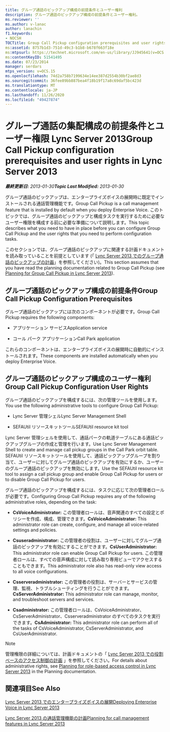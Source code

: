 ```yaml
---
title: グループ通話のピックアップ構成の前提条件とユーザー権利
description: グループ通話のピックアップ構成の前提条件とユーザー権利。
ms.reviewer: ''
ms.author: v-lanac
author: lanachin
f1.keywords:
- NOCSH
TOCTitle: Group Call Pickup configuration prerequisites and user rights
ms:assetid: 8757b1d3-751d-49c3-b1b8-b678f663f18e
ms:mtpsurl: https://technet.microsoft.com/en-us/library/JJ945641(v=OCS.15)
ms:contentKeyID: 51541495
ms.date: 07/23/2014
manager: serdars
mtps_version: v=OCS.15
ms.openlocfilehash: 74d2a758b7199634e14ee387d2554b30bf2ae8d3
ms.sourcegitcommit: 36fee89bb887bea4f18b19f17a8c69daf5bc423d
ms.translationtype: MT
ms.contentlocale: ja-JP
ms.lasthandoff: 11/26/2020
ms.locfileid: "49427874"
---
```

# <a name="group-call-pickup-configuration-prerequisites-and-user-rights-in-lync-server-2013"></a><span data-ttu-id="9095a-103">グループ通話の集配構成の前提条件とユーザー権限 Lync Server 2013</span><span class="sxs-lookup"><span data-stu-id="9095a-103">Group Call Pickup configuration prerequisites and user rights in Lync Server 2013</span></span>

<div data-xmlns="http://www.w3.org/1999/xhtml">

<div class="topic" data-xmlns="http://www.w3.org/1999/xhtml" data-msxsl="urn:schemas-microsoft-com:xslt" data-cs="https://msdn.microsoft.com/">

<div data-asp="https://msdn2.microsoft.com/asp">



</div>

<div id="mainSection">

<div id="mainBody"><span data-ttu-id="9095a-104">

<span> </span></span><span class="sxs-lookup"><span data-stu-id="9095a-104">

<span> </span></span></span>

<span data-ttu-id="9095a-105">_**最終更新日:** 2013-01-30_</span><span class="sxs-lookup"><span data-stu-id="9095a-105">_**Topic Last Modified:** 2013-01-30_</span></span>

<span data-ttu-id="9095a-106">グループ通話のピックアップは、エンタープライズボイスの展開時に既定でインストールされる通話管理機能です。</span><span class="sxs-lookup"><span data-stu-id="9095a-106">Group Call Pickup is a call management feature that is installed by default when you deploy Enterprise Voice.</span></span> <span data-ttu-id="9095a-107">このトピックでは、グループ通話のピックアップと構成タスクを実行するために必要なユーザー権限を構成する前に必要な準備について説明します。</span><span class="sxs-lookup"><span data-stu-id="9095a-107">This topic describes what you need to have in place before you can configure Group Call Pickup and the user rights that you need to perform configuration tasks.</span></span>

<span data-ttu-id="9095a-108">このセクションでは、グループ通話のピックアップに関連する計画ドキュメントを読み取っていることを前提としています (「 [Lync Server 2013 でのグループ通話のピックアップの計画](lync-server-2013-planning-for-group-call-pickup.md)」を参照してください)。</span><span class="sxs-lookup"><span data-stu-id="9095a-108">This section assumes that you have read the planning documentation related to Group Call Pickup (see [Planning for Group Call Pickup in Lync Server 2013](lync-server-2013-planning-for-group-call-pickup.md)).</span></span>

<div>

## <a name="group-call-pickup-configuration-prerequisites"></a><span data-ttu-id="9095a-109">グループ通話のピックアップ構成の前提条件</span><span class="sxs-lookup"><span data-stu-id="9095a-109">Group Call Pickup Configuration Prerequisites</span></span>

<span data-ttu-id="9095a-110">グループ通話のピックアップには次のコンポーネントが必要です。</span><span class="sxs-lookup"><span data-stu-id="9095a-110">Group Call Pickup requires the following components:</span></span>

  - <span data-ttu-id="9095a-111">アプリケーション サービス</span><span class="sxs-lookup"><span data-stu-id="9095a-111">Application service</span></span>

  - <span data-ttu-id="9095a-112">コール パーク アプリケーション</span><span class="sxs-lookup"><span data-stu-id="9095a-112">Call Park application</span></span>

<span data-ttu-id="9095a-113">これらのコンポーネントは、エンタープライズボイスの展開時に自動的にインストールされます。</span><span class="sxs-lookup"><span data-stu-id="9095a-113">These components are installed automatically when you deploy Enterprise Voice.</span></span>

</div>

<div>

## <a name="group-call-pickup-configuration-user-rights"></a><span data-ttu-id="9095a-114">グループ通話のピックアップ構成のユーザー権利</span><span class="sxs-lookup"><span data-stu-id="9095a-114">Group Call Pickup Configuration User Rights</span></span>

<span data-ttu-id="9095a-115">グループ通話のピックアップを構成するには、次の管理ツールを使用します。</span><span class="sxs-lookup"><span data-stu-id="9095a-115">You use the following administrative tools to configure Group Call Pickup:</span></span>

  - <span data-ttu-id="9095a-116">Lync Server 管理シェル</span><span class="sxs-lookup"><span data-stu-id="9095a-116">Lync Server Management Shell</span></span>

  - <span data-ttu-id="9095a-117">SEFAUtil リソースキットツール</span><span class="sxs-lookup"><span data-stu-id="9095a-117">SEFAUtil resource kit tool</span></span>

<span data-ttu-id="9095a-118">Lync Server 管理シェルを使用して、通話パークの軌道テーブルにある通話ピックアップグループの作成と管理を行います。</span><span class="sxs-lookup"><span data-stu-id="9095a-118">Use Lync Server Management Shell to create and manage call pickup groups in the Call Park orbit table.</span></span> <span data-ttu-id="9095a-119">SEFAUtil リソースキットツールを使用して、通話ピックアップグループを割り当て、ユーザーに対してグループ通話のピックアップを有効にするか、ユーザーのグループ通話のピックアップを無効にします。</span><span class="sxs-lookup"><span data-stu-id="9095a-119">Use the SEFAUtil resource kit tool to assign a call pickup group and enable Group Call Pickup for users or to disable Group Call Pickup for users.</span></span>

<span data-ttu-id="9095a-120">グループ通話のピックアップを構成するには、タスクに応じて次の管理者ロールが必要です。</span><span class="sxs-lookup"><span data-stu-id="9095a-120">Configuring Group Call Pickup requires any of the following administrative roles, depending on the task:</span></span>

  - <span data-ttu-id="9095a-121">**CsVoiceAdministrator:** この管理者ロールは、音声関連のすべての設定とポリシーを作成、構成、管理できます。</span><span class="sxs-lookup"><span data-stu-id="9095a-121">**CsVoiceAdministrator:** This administrator role can create, configure, and manage all voice-related settings and policies.</span></span>

  - <span data-ttu-id="9095a-122">**Csuseradministrator:** この管理者の役割は、ユーザーに対してグループ通話のピックアップを有効にすることができます。</span><span class="sxs-lookup"><span data-stu-id="9095a-122">**CsUserAdministrator:** This administrator role can enable Group Call Pickup for users.</span></span> <span data-ttu-id="9095a-123">この管理者ロールは、すべての音声構成に対して読み取り専用ビューでアクセスすることもできます。</span><span class="sxs-lookup"><span data-stu-id="9095a-123">This administrator role also has read-only view access to all voice configurations.</span></span>

  - <span data-ttu-id="9095a-124">**Csserveradministrator:** この管理者の役割は、サーバーとサービスの管理、監視、トラブルシューティングを行うことができます。</span><span class="sxs-lookup"><span data-stu-id="9095a-124">**CsServerAdministrator:** This administrator role can manage, monitor, and troubleshoot servers and services.</span></span>

  - <span data-ttu-id="9095a-125">**Csadministrator:** この管理者ロールは、CsVoiceAdministrator、CsServerAdministrator、Csserveradministrator のすべてのタスクを実行できます。</span><span class="sxs-lookup"><span data-stu-id="9095a-125">**CsAdministrator:** This administrator role can perform all of the tasks of CsVoiceAdministrator, CsServerAdministrator, and CsUserAdministrator.</span></span>

<div>


> [!NOTE]
> <span data-ttu-id="9095a-126">管理権限の詳細については、計画ドキュメントの「 <A href="lync-server-2013-planning-for-role-based-access-control.md">Lync Server 2013 での役割ベースのアクセス制御の計画</A> 」を参照してください。</span><span class="sxs-lookup"><span data-stu-id="9095a-126">For details about administrative rights, see <A href="lync-server-2013-planning-for-role-based-access-control.md">Planning for role-based access control in Lync Server 2013</A> in the Planning documentation.</span></span>



</div>

</div>

<div>

## <a name="see-also"></a><span data-ttu-id="9095a-127">関連項目</span><span class="sxs-lookup"><span data-stu-id="9095a-127">See Also</span></span>


[<span data-ttu-id="9095a-128">Lync Server 2013 でのエンタープライズボイスの展開</span><span class="sxs-lookup"><span data-stu-id="9095a-128">Deploying Enterprise Voice in Lync Server 2013</span></span>](lync-server-2013-deploying-enterprise-voice.md)  


[<span data-ttu-id="9095a-129">Lync Server 2013 の通話管理機能の計画</span><span class="sxs-lookup"><span data-stu-id="9095a-129">Planning for call management features in Lync Server 2013</span></span>](lync-server-2013-planning-for-call-management-features.md)  
  

<span data-ttu-id="9095a-130"></div>

</div>

<span> </span>

</div>

</div>

</span><span class="sxs-lookup"><span data-stu-id="9095a-130"></div>

</div>

<span> </span>

</div>

</div>

</span></span></div>

